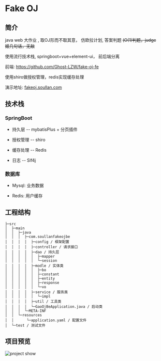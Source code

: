 # Fake OJ

## 简介

java web 大作业 , 取OJ形而不取其意， 仿欧拉计划, 答案判题
<del>(O(1)判题，judge姬几句话，无敌</del>

使用流行技术栈, springboot+vue+element-ui， 前后端分离

前端: <https://github.com/Ghost-LZW/fake-oj-fe>

使用shiro做授权管理，redis实现缓存处理

演示地址: [fakeoj.soullan.com](http://fakeoj.soullan.com)

## 技术栈

### SpringBoot

* 持久层 -- mybatisPlus + 分页插件

* 授权管理 -- shiro

* 缓存处理 -- Redis

* 日志 -- Slf4j

### 数据库

* Mysql: 业务数据

* Redis: 用户缓存

## 工程结构

``` text
├─src
│  ├─main
│  │  ├─java
│  │  │  ├─com.soullanfakeojbe
│  │  │  │  ├─config / 框架配置
│  │  │  │  ├─controller / 请求接口
│  │  │  │  ├─dao / 持久层
│  │  │  │  │  ├─mapper
│  │  │  │  │  └─session
│  │  │  │  ├─modle / 实体类
│  │  │  │  │  ├─bo
│  │  │  │  │  ├─constant
│  │  │  │  │  ├─entity
│  │  │  │  │  ├─response
│  │  │  │  │  └─vo
│  │  │  │  ├─service / 服务类
│  │  │  │  │  └─impl
│  │  │  │  ├─util / 工具类
│  │  │  │  └─GaoOjBeApplication.java / 启动类
│  │  │  └─META-INF
│  │  └─resources
│  │      └─application.yaml / 配置文件
│  └─test / 测试文件
```

## 项目预览

![project show](./image/show.gif)
